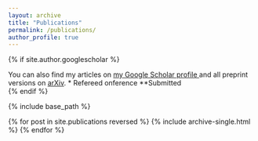 ```yaml
---
layout: archive
title: "Publications"
permalink: /publications/
author_profile: true
---
```


{% if site.author.googlescholar %}
  <div class="wordwrap">You can also find my articles on <a href="{{site.author.googlescholar}}">my Google Scholar profile </a> and all preprint versions on <a href="https://arxiv.org/search/?query=ralihe&searchtype=all">arXiv</a>.
  * Refereed onference
  **Submitted   
  </div> 
{% endif %}

{% include base_path %}

{% for post in site.publications reversed %}
  {% include archive-single.html %}
{% endfor %}
